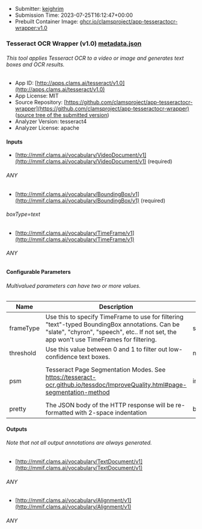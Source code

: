 
* Submitter: [keighrim](https://github.com/keighrim)
* Submission Time: 2023-07-25T16:12:47+00:00
* Prebuilt Container Image: [ghcr.io/clamsproject/app-tesseractocr-wrapper:v1.0](https://github.com/clamsproject/app-tesseractocr-wrapper/pkgs/container/app-tesseractocr-wrapper/v1.0)


### Tesseract OCR Wrapper (v1.0) [metadata.json](metadata.json)
###### This tool applies Tesseract OCR to a video or image and generates text boxes and OCR results.

* App ID: [http://apps.clams.ai/tesseract/v1.0](http://apps.clams.ai/tesseract/v1.0)
* App License: MIT
* Source Repository: [https://github.com/clamsproject/app-tesseractocr-wrapper](https://github.com/clamsproject/app-tesseractocr-wrapper) ([source tree of the submitted version](https://github.com/clamsproject/app-tesseractocr-wrapper/tree/v1.0))
* Analyzer Version: tesseract4
* Analyzer License: apache


#### Inputs
* [http://mmif.clams.ai/vocabulary/VideoDocument/v1](http://mmif.clams.ai/vocabulary/VideoDocument/v1) (required)
###### ANY
* [http://mmif.clams.ai/vocabulary/BoundingBox/v1](http://mmif.clams.ai/vocabulary/BoundingBox/v1) (required)
###### boxType=text
* [http://mmif.clams.ai/vocabulary/TimeFrame/v1](http://mmif.clams.ai/vocabulary/TimeFrame/v1) 
###### ANY


#### Configurable Parameters
###### Multivalued parameters can have two or more values.

|Name|Description|Type|Multivalued|Choices|
|----|-----------|----|-----------|-------|
|frameType|Use this to specify TimeFrame to use for filtering "text"-typed BoundingBox annotations. Can be "slate", "chyron", "speech", etc.. If not set, the app won't use TimeFrames for filtering.|string|True||
|threshold|Use this value between 0 and 1 to filter out low-confidence text boxes.|number|False||
|psm|Tesseract Page Segmentation Modes. See https://tesseract-ocr.github.io/tessdoc/ImproveQuality.html#page-segmentation-method|integer|False|**_`0`_**, `1`, `2`, `3`, `4`, `5`, `6`, `7`, `8`, `9`, `10`, `11`, `12`, `13`|
|pretty|The JSON body of the HTTP response will be re-formatted with 2-space indentation|boolean|False|**_`false`_**, `true`|


#### Outputs
###### Note that not all output annotations are always generated.
* [http://mmif.clams.ai/vocabulary/TextDocument/v1](http://mmif.clams.ai/vocabulary/TextDocument/v1) 
###### ANY
* [http://mmif.clams.ai/vocabulary/Alignment/v1](http://mmif.clams.ai/vocabulary/Alignment/v1) 
###### ANY
